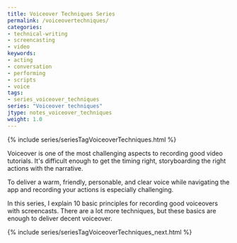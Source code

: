 ```yaml
---
title: Voiceover Techniques Series
permalink: /voiceovertechniques/
categories:
- technical-writing
- screencasting
- video
keywords:
- acting
- conversation
- performing
- scripts
- voice
tags:
- series_voiceover_techniques
series: "Voiceover techniques"
jtype: notes_voiceover_techniques
weight: 1.0
---
```

{% include series/seriesTagVoiceoverTechniques.html %}

Voiceover is one of the most challenging aspects to recording good video tutorials. It's difficult enough to get the timing right, storyboarding the right actions with the narrative.

To deliver a warm, friendly, personable, and clear voice while navigating the app and recording your actions is especially challenging.

In this series, I explain 10 basic principles for recording good voiceovers with screencasts. There are a lot more techniques, but these basics are enough to deliver decent voiceover.

{% include series/seriesTagVoiceoverTechniques_next.html %}
